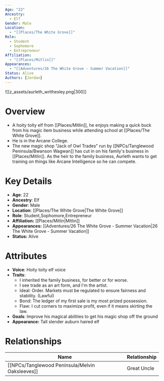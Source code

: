 ```yaml
---
Age: "22"
Ancestry:
  - Elf
Gender: Male
Location:
  - "[[Places/The White Grove]]"
Role:
  - Student
  - Sophomore
  - Entrepreneur
Affiliation:
  - "[[Places/Mitlin]]"
Appearances:
  - "[[Adventures/26 The White Grove - Summer Vacation]]"
Status: Alive
Authors: [Jordan]
---
```

![[z_assets/aurleth_writhesley.png|300]]

# Overview
- A hoity toity elf from [[Places/Mitlin]], he enjoys making a quick buck from his magic item business while attending school at [[Places/The White Grove]].
- He is in the Arcane College.
- The new magic shop "Jack of Owl Trades" run by [[NPCs/Tanglewood Peninsula/Bwanson Wagwan]] has cut in on his family's business in [[Places/Mitlin]]. As the heir to the family business, Aurleth wants to get training on things like Arcane Intelligence so he can compete.

# Key Details
- **Age**: 22
- **Ancestry**: Elf
- **Gender**: Male
- **Location**: [[Places/The White Grove\|The White Grove]]
- **Role**: Student,Sophomore,Entrepreneur
- **Affiliation:** [[Places/Mitlin\|Mitlin]]
- **Appearances:** [[Adventures/26 The White Grove - Summer Vacation\|26 The White Grove - Summer Vacation]]
- **Status:** Alive

# Attributes
- **Voice**: Hoity toity elf voice
- **Traits**: 
	- I inherited the family business, for better or for worse.
	- I see trade as an art form, and I'm the artist.
	- Ideal: Order. Markets must be regulated to ensure fairness and stability. (Lawful)
	- Bond: The ledger of my first sale is my most prized possession.
	- Flaw: I cut corners to maximize profit, even if it means skirting the law.
- **Goals**: Improve his magical abilities to get his magic shop off the ground
- **Appearance:** Tall slender auburn haired elf

# Relationships

| Name                  | Relationship |
| --------------------- | ------------ |
| [[NPCs/Tanglewood Peninsula/Melvin Oaksleeves]] | Great Uncle  |

